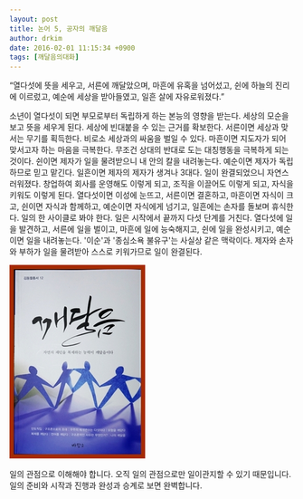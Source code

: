 ```yaml
---
layout: post
title: 논어 5, 공자의 깨달음
author: drkim
date: 2016-02-01 11:15:34 +0900
tags: [깨달음의대화]
---
```

“열다섯에 뜻을 세우고, 서른에 깨달았으며, 마흔에 유혹을 넘어섰고, 쉰에 하늘의 진리에 이르렀고, 예순에 세상을 받아들였고, 일흔 살에 자유로워졌다.” 

  


소년이 열다섯이 되면 부모로부터 독립하게 하는 본능의 영향을 받는다. 세상의 모순을 보고 뜻을 세우게 된다. 세상에 빈대붙을 수 있는 근거를 확보한다. 서른이면 세상과 맞서는 무기를 획득한다. 비로소 세상과의 싸움을 벌일 수 있다. 마흔이면 지도자가 되어 맞서고자 하는 마음을 극복한다. 무조건 상대의 반대로 도는 대칭행동을 극복하게 되는 것이다. 쉰이면 제자가 일을 물려받으니 내 안의 칼을 내려놓는다. 예순이면 제자가 독립하므로 믿고 맡긴다. 일흔이면 제자의 제자가 생겨나 3대다. 일이 완결되었으니 자연스러워졌다. 창업하여 회사를 운영해도 이렇게 되고, 조직을 이끌어도 이렇게 되고, 자식을 키워도 이렇게 된다. 열다섯이면 이성에 눈뜨고, 서른이면 결혼하고, 마흔이면 자식이 크고, 쉰이면 자식과 함께하고, 예순이면 자식에게 넘기고, 일흔에는 손자를 돌보며 휴식한다. 일의 한 사이클로 봐야 한다. 일은 시작에서 끝까지 다섯 단계를 거친다. 열다섯에 일을 발견하고, 서른에 일을 벌이고, 마흔에 일에 능숙해지고, 쉰에 일을 완성시키고, 예순이면 일을 내려놓는다. '이순'과 '종심소욕 불유구'는 사실상 같은 맥락이다. 제자와 손자와 부하가 일을 물려받아 스스로 키워가므로 일이 완결된다. 

  


  



![](/files/attach/images/198/044/669/aDSC01523.JPG)   


  


일의 관점으로 이해해야 합니다. 오직 일의 관점으로만 일이관지할 수 있기 때문입니다. 일의 준비와 시작과 진행과 완성과 승계로 보면 완벽합니다.